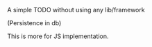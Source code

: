 A simple TODO without using any lib/framework

(Persistence in db)

This is more for JS implementation.
